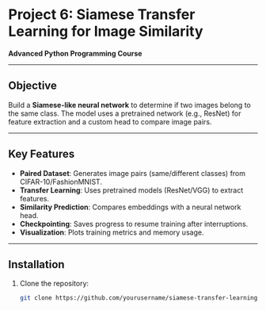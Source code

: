 # Project 6: Siamese Transfer Learning for Image Similarity  
**Advanced Python Programming Course**  

---

## Objective  
Build a **Siamese-like neural network** to determine if two images belong to the same class. The model uses a pretrained network (e.g., ResNet) for feature extraction and a custom head to compare image pairs.  

---

## Key Features  
- **Paired Dataset**: Generates image pairs (same/different classes) from CIFAR-10/FashionMNIST.  
- **Transfer Learning**: Uses pretrained models (ResNet/VGG) to extract features.  
- **Similarity Prediction**: Compares embeddings with a neural network head.  
- **Checkpointing**: Saves progress to resume training after interruptions.  
- **Visualization**: Plots training metrics and memory usage.  

---

## Installation  
1. Clone the repository:  
   ```bash  
   git clone https://github.com/yourusername/siamese-transfer-learning.git  